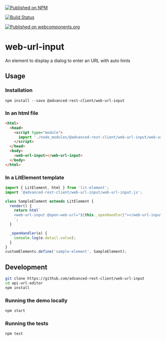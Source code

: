 [![Published on NPM](https://img.shields.io/npm/v/@advanced-rest-client/web-url-input.svg)](https://www.npmjs.com/package/@advanced-rest-client/web-url-input)

[![Build Status](https://travis-ci.com/advanced-rest-client/web-url-input.svg)](https://travis-ci.com/advanced-rest-client/web-url-input)

[![Published on webcomponents.org](https://img.shields.io/badge/webcomponents.org-published-blue.svg)](https://www.webcomponents.org/element/advanced-rest-client/web-url-input)

# web-url-input

An element to display a dialog to enter an URL with auto hints

## Usage

### Installation
```
npm install --save @advanced-rest-client/web-url-input
```

### In an html file

```html
<html>
  <head>
    <script type="module">
      import './node_modules/@advanced-rest-client/web-url-input/web-url-input.js';
    </script>
  </head>
  <body>
    <web-url-input></web-url-input>
  </body>
</html>
```

### In a LitElement template

```js
import { LitElement, html } from 'lit-element';
import '@advanced-rest-client/web-url-input/web-url-input.js';

class SampleElement extends LitElement {
  render() {
    return html`
    <web-url-input @open-web-url="${this._openHandler}"></web-url-input>
    `;
  }

  _openHandler(e) {
    console.log(e.detail.value);
  }
}
customElements.define('sample-element', SampleElement);
```

## Development

```sh
git clone https://github.com/advanced-rest-client/web-url-input
cd api-url-editor
npm install
```

### Running the demo locally

```sh
npm start
```

### Running the tests
```sh
npm test
```
